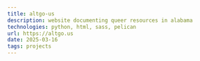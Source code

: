 ```yaml
---
title: altgo-us
description: website documenting queer resources in alabama
technologies: python, html, sass, pelican
url: https://altgo.us
date: 2025-03-16
tags: projects
---
```

